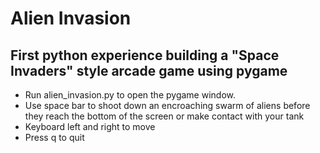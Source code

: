 # Alien Invasion
## First python experience building a "Space Invaders" style arcade game using pygame
- Run alien_invasion.py to open the pygame window.
- Use space bar to shoot down an encroaching swarm of aliens before they reach the bottom of the screen or make contact with your tank
- Keyboard left and right to move 
- Press q to quit